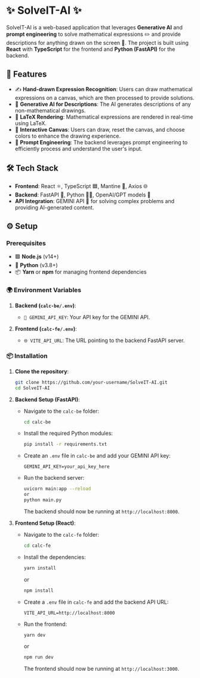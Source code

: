 # ✨ SolveIT-AI ✨

SolveIT-AI is a web-based application that leverages **Generative AI** and **prompt engineering** to solve mathematical expressions ✏️ and provide descriptions for anything drawn on the screen 🎨. The project is built using **React** with **TypeScript** for the frontend and **Python (FastAPI)** for the backend.

## 🚀 Features

- ✍️ **Hand-drawn Expression Recognition**: Users can draw mathematical expressions on a canvas, which are then processed to provide solutions.
- 🤖 **Generative AI for Descriptions**: The AI generates descriptions of any non-mathematical drawings.
- 📐 **LaTeX Rendering**: Mathematical expressions are rendered in real-time using LaTeX.
- 🎨 **Interactive Canvas**: Users can draw, reset the canvas, and choose colors to enhance the drawing experience.
- 🧠 **Prompt Engineering**: The backend leverages prompt engineering to efficiently process and understand the user's input.

## 🛠️ Tech Stack

- **Frontend**: React ⚛️, TypeScript 🟦, Mantine 🎨, Axios 🌐
- **Backend**: FastAPI 🐍, Python 🧑‍💻, OpenAI/GPT models 🤖
- **API Integration**: GEMINI API 🔑 for solving complex problems and providing AI-generated content.

## ⚙️ Setup

### Prerequisites

- 🟩 **Node.js** (v14+)
- 🐍 **Python** (v3.8+)
- 📦 **Yarn** or **npm** for managing frontend dependencies

### 🌍 Environment Variables

1. **Backend (`calc-be/.env`)**:
   - `🔑 GEMINI_API_KEY`: Your API key for the GEMINI API.

2. **Frontend (`calc-fe/.env`)**:
   - `🌐 VITE_API_URL`: The URL pointing to the backend FastAPI server.

### 📦 Installation

1. **Clone the repository**:
   ```bash
   git clone https://github.com/your-username/SolveIT-AI.git
   cd SolveIT-AI

2. **Backend Setup (FastAPI)**:
   - Navigate to the `calc-be` folder:
     ```bash
     cd calc-be
     ```
   - Install the required Python modules:
     ```bash
     pip install -r requirements.txt
     ```
   - Create an `.env` file in `calc-be` and add your GEMINI API key:
     ```
     GEMINI_API_KEY=your_api_key_here
     ```
   - Run the backend server:
     ```bash
     uvicorn main:app --reload
     or
     python main.py
     ```

     The backend should now be running at `http://localhost:8000`.
3. **Frontend Setup (React)**:
   - Navigate to the `calc-fe` folder:
     ```bash
     cd calc-fe
     ```
   - Install the dependencies:
     ```bash
     yarn install
     ```
     or
     ```bash
     npm install
     ```
   - Create a `.env` file in `calc-fe` and add the backend API URL:
     ```
     VITE_API_URL=http://localhost:8000
     ```
   - Run the frontend:
     ```bash
     yarn dev
     ```
     or
     ```bash
     npm run dev
     ```

     The frontend should now be running at `http://localhost:3000`.
